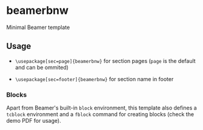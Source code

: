 # beamerbnw

 Minimal Beamer template



## Usage

- `\usepackage[sec=page]{beamerbnw}` for section pages (`page` is the default and can be ommited)

- `\usepackage[sec=footer]{beamerbnw}` for section name in footer



### Blocks

Apart from Beamer's built-in `block` environment, this template also defines a `tcblock` environment and a `fblock` command for creating blocks (check the demo PDF for usage).
